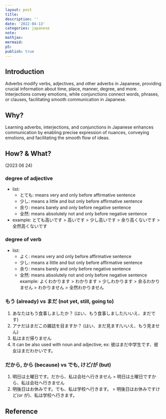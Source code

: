 ```yaml
---
layout: post
title:
description: ''
date: '2022-04-13'
categories: japanese
note:
mathjax:
mermaid:
p5:
publish: true
---
```


## Introduction

Adverbs modify verbs, adjectives, and other adverbs in Japanese, providing crucial information about time, place, manner, degree, and more. Interjections convey emotions, while conjunctions connect words, phrases, or clauses, facilitating smooth communication in Japanese.

## Why?

Learning adverbs, interjections, and conjunctions in Japanese enhances communication by enabling precise expression of nuances, conveying emotions, and facilitating the smooth flow of ideas.

## How? & What?

(2023 06 24)

### degree of adjective

* list:
  * とても: means very and only before affirmative sentence
  * 少し: means a little and but only before affirmative sentence
  * 余り: means barely and only before negative sentence
  * 全然: means absolutely not and only before negative sentence
* example: とても高いです > 高いです > 少し高いです > 余り高くないです > 全然高くないです

### degree of verb

* list:
  * よく: means very and only before affirmative sentence
  * 少し: means a little and but only before affirmative sentence
  * 余り: means barely and only before negative sentence
  * 全然: means absolutely not and only before negative sentence
example: よくわかります > わかります > 少しわかります > 余るわかりません > わかりません > 全然わかりません

### もう (already) vs まだ (not yet, still, going to)

1. あなたはもう食事しましたか？ (はい、もう食事しました/いいえ、まだです)
2. アナだはまだこの雑誌を目ますか？ (はい、まだ見ます/いいえ、もう見ません)
3. 私はまだ帰りません
4. It can be also used with noun and adjective; ex: 彼はまだ中学生です、彼女はまだわかいです。

### だから, から (because) vs でも, けど/が (but)

1. 明日は土曜日です。だから、私は会社へ行きません = 明日は土曜日ですから、私は会社へ行きません
2. 明後日はお休みです。でも、私は学校へ行きます。 = 明後日はお休みですけど(or が)、私は学校へ行きます。

## Reference
